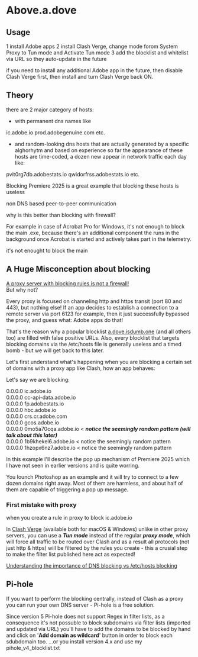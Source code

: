# Above.a.dove


## Usage

1 install Adobe apps
2 install Clash Verge, change mode forom System Proxy to Tun mode and Activate Tun mode
3 add the blocklist and whitelist via URL so they auto-update in the future

if you need to install any additional Adobe app in the future, then disable
Clash Verge first, then install and turn Clash Verge back ON.

## Theory
there are 2 major category of hosts:
- with permanent dns names like
  
ic.adobe.io
prod.adobegenuine.com
etc.

- and random-looking dns hosts that are actually generated by a specific alghorhytm and based on experience so far the appearance of these hosts are time-coded, a dozen new appear in network traffic each day like:

pvit0rg7db.adobestats.io
qwidorfrss.adobestats.io
etc.

Blocking 
Premiere 2025 is a great example that blocking these hosts is useless

non DNS based peer-to-peer communication

why is this better than blocking with firewall?

For example in case of Acrobat Pro for Windows, it's not enough to block the main .exe, because there's an additional component the runs in the background once Acrobat is started and actively takes part in the telemetry.

it's not enought to block the main 

## A Huge Misconception about blocking

<ins>A proxy server with blocking rules is not a firewall!</ins>  
But why not?

Every proxy is focused on channeling http and https transit (port 80 and 443), but nothing else!
If an app decides to establish a connection to a remote server via port 6123 for example, then it just successfully bypassed the proxy, and guess what: Adobe apps do that!

That's the reason why a popular blocklist [a.dove.isdumb.one](https://github.com/ignaciocastro/a-dove-is-dumb) (and all others too) are filled with false positive URLs. Also, every blocklist that targets blocking domains via the /etc/hosts file is generally useless and a timed bomb - but we will get back to this later.

Let's first understand what's happening when you are blocking a certain set of domains with a proxy app like Clash, how an app behaves:

Let's say we are blocking:

0.0.0.0  ic.adobe.io  
0.0.0.0  cc-api-data.adobe.io  
0.0.0.0  fp.adobestats.io  
0.0.0.0  hbc.adobe.io  
0.0.0.0  crs.cr.adobe.com  
0.0.0.0  gcos.adobe.io  
0.0.0.0  0mo5a70cqa.adobe.io < ***notice the seemingly random pattern (will talk about this later)***  
0.0.0.0  1b9khekel6.adobe.io < notice the seemingly random pattern  
0.0.0.0  1hzopx6nz7.adobe.io < notice the seemingly random pattern

In this example I'll describe the pop up mechanism of Premiere 2025 which I have not seen in earlier versions and is quite worring.

You lounch Photoshop as an example and it will try to connect to a few dozen domains right away.
Most of them are harmless, and about half of them are capable of triggering a pop up message.

### First mistake with proxy
when you create a rule in proxy to block ic.adobe.io


In [Clash Verge](https://clashverge.net/en/) (available both for macOS & Windows) unlike in other proxy servers, you can use a **_Tun mode_** instead of the regular **_proxy mode_**, which will force all traffic to be routed over Clash and as a result all protocols (not just http & https) will be filtered by the rules you create - this a crusial step to make the filter list published here act as expected! 

<ins>Understanding the importance of DNS blocking vs /etc/hosts blocking</ins>  

## Pi-hole

If you want to perform the blocking centrally, instead of Clash as a proxy you can run your own DNS server - Pi-hole is a free solution.

Since version 5 Pi-hole does not support Regex in filter lists, as a consequence it's not possuble to block subdomains via filter lists (imported and updated via URL) you'll have to add the domains to be blocked by hand and click on '**Add domain as wildcard**' button in order to block each sdubdomain too.
...or you install version 4.x and use my pihole_v4_blocklist.txt
